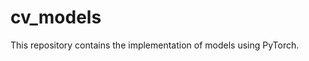 # cv_models

This repository contains the implementation of models using PyTorch.


                                                                                    

